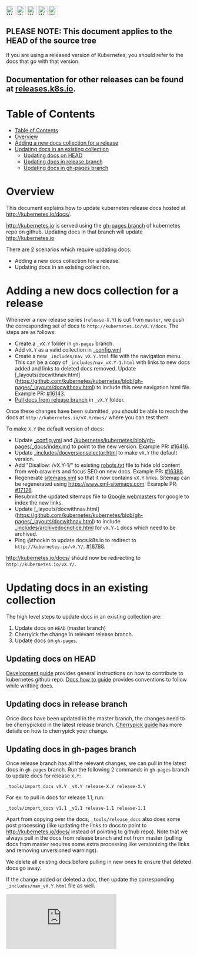 <!-- BEGIN MUNGE: UNVERSIONED_WARNING -->

<!-- BEGIN STRIP_FOR_RELEASE -->

<img src="http://kubernetes.io/img/warning.png" alt="WARNING"
     width="25" height="25">
<img src="http://kubernetes.io/img/warning.png" alt="WARNING"
     width="25" height="25">
<img src="http://kubernetes.io/img/warning.png" alt="WARNING"
     width="25" height="25">
<img src="http://kubernetes.io/img/warning.png" alt="WARNING"
     width="25" height="25">
<img src="http://kubernetes.io/img/warning.png" alt="WARNING"
     width="25" height="25">

<h2>PLEASE NOTE: This document applies to the HEAD of the source tree</h2>

If you are using a released version of Kubernetes, you should
refer to the docs that go with that version.

Documentation for other releases can be found at
[releases.k8s.io](http://releases.k8s.io).
</strong>
--

<!-- END STRIP_FOR_RELEASE -->

<!-- END MUNGE: UNVERSIONED_WARNING -->

# Table of Contents

<!-- BEGIN MUNGE: GENERATED_TOC -->

- [Table of Contents](#table-of-contents)
- [Overview](#overview)
- [Adding a new docs collection for a release](#adding-a-new-docs-collection-for-a-release)
- [Updating docs in an existing collection](#updating-docs-in-an-existing-collection)
  - [Updating docs on HEAD](#updating-docs-on-head)
  - [Updating docs in release branch](#updating-docs-in-release-branch)
  - [Updating docs in gh-pages branch](#updating-docs-in-gh-pages-branch)

<!-- END MUNGE: GENERATED_TOC -->

# Overview

This document explains how to update kubernetes release docs hosted at http://kubernetes.io/docs/.

http://kubernetes.io is served using the [gh-pages
branch](https://github.com/kubernetes/kubernetes/tree/gh-pages) of kubernetes repo on github.
Updating docs in that branch will update http://kubernetes.io

There are 2 scenarios which require updating docs:
* Adding a new docs collection for a release.
* Updating docs in an existing collection.

# Adding a new docs collection for a release

Whenever a new release series (`release-X.Y`) is cut from `master`, we push the
corresponding set of docs to `http://kubernetes.io/vX.Y/docs`. The steps are as follows:

* Create a `_vX.Y` folder in `gh-pages` branch.
* Add `vX.Y` as a valid collection in [_config.yml](https://github.com/kubernetes/kubernetes/blob/gh-pages/_config.yml)
* Create a new `_includes/nav_vX.Y.html` file with the navigation menu. This can
  be a copy of `_includes/nav_vX.Y-1.html` with links to new docs added and links
  to deleted docs removed. Update [_layouts/docwithnav.html]
  (https://github.com/kubernetes/kubernetes/blob/gh-pages/_layouts/docwithnav.html)
  to include this new navigation html file. Example PR: [#16143](https://github.com/kubernetes/kubernetes/pull/16143).
* [Pull docs from release branch](#updating-docs-in-gh-pages-branch) in `_vX.Y`
  folder.

Once these changes have been submitted, you should be able to reach the docs at
`http://kubernetes.io/vX.Y/docs/` where you can test them.

To make `X.Y` the default version of docs:

* Update [_config.yml](https://github.com/kubernetes/kubernetes/blob/gh-pages/_config.yml)
  and [/kubernetes/kubernetes/blob/gh-pages/_docs/index.md](https://github.com/kubernetes/kubernetes/blob/gh-pages/_docs/index.md)
  to point to the new version. Example PR: [#16416](https://github.com/kubernetes/kubernetes/pull/16416).
* Update [_includes/docversionselector.html](https://github.com/kubernetes/kubernetes/blob/gh-pages/_includes/docversionselector.html)
  to make `vX.Y` the default version.
* Add "Disallow: /vX.Y-1/" to existing [robots.txt](https://github.com/kubernetes/kubernetes/blob/gh-pages/robots.txt)
  file to hide old content from web crawlers and focus SEO on new docs. Example PR:
  [#16388](https://github.com/kubernetes/kubernetes/pull/16388).
* Regenerate [sitemaps.xml](https://github.com/kubernetes/kubernetes/blob/gh-pages/sitemap.xml)
  so that it now contains `vX.Y` links. Sitemap can be regenerated using
  https://www.xml-sitemaps.com. Example PR: [#17126](https://github.com/kubernetes/kubernetes/pull/17126).
* Resubmit the updated sitemaps file to [Google
  webmasters](https://www.google.com/webmasters/tools/sitemap-list?siteUrl=http://kubernetes.io/) for google to index the new links.
* Update [_layouts/docwithnav.html] (https://github.com/kubernetes/kubernetes/blob/gh-pages/_layouts/docwithnav.html)
  to include [_includes/archivedocnotice.html](https://github.com/kubernetes/kubernetes/blob/gh-pages/_includes/archivedocnotice.html)
  for `vX.Y-1` docs which need to be archived.
* Ping @thockin to update docs.k8s.io to redirect to `http://kubernetes.io/vX.Y/`. [#18788](https://github.com/kubernetes/kubernetes/issues/18788).

http://kubernetes.io/docs/ should now be redirecting to `http://kubernetes.io/vX.Y/`.

# Updating docs in an existing collection

The high level steps to update docs in an existing collection are:

1. Update docs on `HEAD` (master branch)
2. Cherryick the change in relevant release branch.
3. Update docs on `gh-pages`.

## Updating docs on HEAD

[Development guide](development.md) provides general instructions on how to contribute to kubernetes github repo.
[Docs how to guide](how-to-doc.md) provides conventions to follow while writting docs.

## Updating docs in release branch

Once docs have been updated in the master branch, the changes need to be
cherrypicked in the latest release branch.
[Cherrypick guide](cherry-picks.md) has more details on how to cherrypick your change.

## Updating docs in gh-pages branch

Once release branch has all the relevant changes, we can pull in the latest docs
in `gh-pages` branch.
Run the following 2 commands in `gh-pages` branch to update docs for release `X.Y`:

```
_tools/import_docs vX.Y _vX.Y release-X.Y release-X.Y
```

For ex: to pull in docs for release 1.1, run:

```
_tools/import_docs v1.1 _v1.1 release-1.1 release-1.1
```

Apart from copying over the docs, `_tools/release_docs` also does some post processing
(like updating the links to docs to point to http://kubernetes.io/docs/ instead of pointing to github repo).
Note that we always pull in the docs from release branch and not from master (pulling docs
from master requires some extra processing like versionizing the links and removing unversioned warnings).

We delete all existing docs before pulling in new ones to ensure that deleted
docs go away.

If the change added or deleted a doc, then update the corresponding `_includes/nav_vX.Y.html` file as well.


<!-- BEGIN MUNGE: GENERATED_ANALYTICS -->
[![Analytics](https://kubernetes-site.appspot.com/UA-36037335-10/GitHub/docs/devel/update-release-docs.md?pixel)]()
<!-- END MUNGE: GENERATED_ANALYTICS -->
